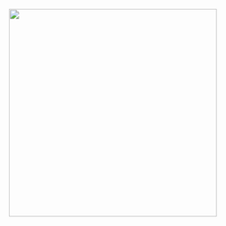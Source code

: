 <p align="center">
    <img src="https://github.com/carlos-santiago-2017/LoadingAwebSiteWithWebKitView/blob/master/1.png" width="375">
</p>
